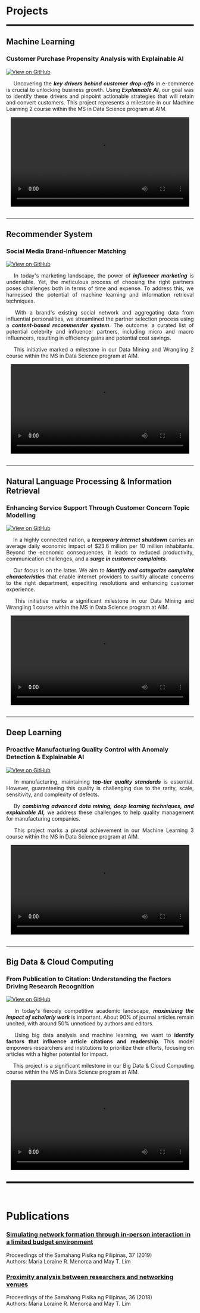 # Projects

<hr style="border: 2px solid">

## Machine Learning 


### Customer Purchase Propensity Analysis with Explainable AI

[![View on GitHub](https://img.shields.io/badge/GitHub-View_on_GitHub-blue?logo=GitHub)](https://github.com/lorainemnrc/predict-purchase-propensity)

<p align="justify"> &emsp;
Uncovering the <strong><em>key drivers behind customer drop-offs</em></strong> in e-commerce is crucial to unlocking business growth. Using <strong><em>Explainable AI</em></strong>, our goal was to identify these drivers and pinpoint actionable strategies that will retain and convert customers. This project represents a milestone in our Machine Learning 2 course within the MS in Data Science program at AIM.
</p>

<div style="text-align: center;">
  <video autoplay controls width="480">
    <source src="images/poster_purchase_propensity.mp4" type="video/mp4">
    Your browser does not support the video tag.
  </video>
</div>

<br>

***
## Recommender System


### Social Media Brand-Influencer Matching
[![View on GitHub](https://img.shields.io/badge/GitHub-View_on_GitHub-blue?logo=GitHub)](https://github.com/lorainemnrc/recsys-socmed-marketing)

<p align="justify"> &emsp;
  In today's marketing landscape, the power of <strong><em>influencer marketing</em></strong> is undeniable. Yet, the meticulous process of choosing the right partners poses challenges both in terms of time and expense. To address this, we harnessed the potential of machine learning and information retrieval techniques.
</p>
<p align="justify"> &emsp;
  With a brand's existing social network and aggregating data from influential personalities, we streamlined the partner selection process using a <strong><em>content-based recommender system</em></strong>. The outcome: a curated list of potential celebrity and influencer partners, including micro and macro influencers, resulting in efficiency gains and potential cost savings.
</p>
<p align="justify"> &emsp;
  This initiative marked a milestone in our Data Mining and Wrangling 2 course within the MS in Data Science program at AIM.
</p>

<div style="text-align: center;">
  <video autoplay controls width="480">
    <source src="images/poster_socmed_recsys.mp4" type="video/mp4">
    Your browser does not support the video tag.
  </video>
</div>

<br>

***
## Natural Language Processing & Information Retrieval


### Enhancing Service Support Through Customer Concern Topic Modelling

[![View on GitHub](https://img.shields.io/badge/GitHub-View_on_GitHub-blue?logo=GitHub)](https://github.com/lorainemnrc/nlp-topic-modeling-pldt)

<p align="justify"> &emsp;
  In a highly connected nation, a <strong><em>temporary Internet shutdown</em></strong> carries an average daily economic impact of $23.6 million per 10 million inhabitants. Beyond the economic consequences, it leads to reduced productivity, communication challenges, and a <strong><em>surge in customer complaints</em></strong>.
</p> 
<p align="justify"> &emsp;
  Our focus is on the latter. We aim to <strong><em>identify and categorize complaint characteristics</em></strong> that enable internet providers to swiftly allocate concerns to the right department, expediting resolutions and enhancing customer experience.
</p>
<p align="justify"> &emsp;
  This initiative marks a significant milestone in our Data Mining and Wrangling 1 course within the MS in Data Science program at AIM.
</p>

<div style="text-align: center;">
  <video autoplay controls width="480">
    <source src="images/poster_pldt_topicmodeling.mp4" type="video/mp4">
    Your browser does not support the video tag.
  </video>
</div>

<br>

***
## Deep Learning


### Proactive Manufacturing Quality Control with Anomaly Detection & Explainable AI
[![View on GitHub](https://img.shields.io/badge/GitHub-View_on_GitHub-blue?logo=GitHub)](https://github.com/lorainemnrc/deep-learning-cv-anomaly-detection)

<p align="justify"> &emsp;
  In manufacturing, maintaining <strong><em>top-tier quality standards</em></strong> is essential. However, guaranteeing this quality is challenging due to the rarity, scale, sensitivity, and complexity of defects.
</p>
<p align="justify"> &emsp;
  By <strong><em>combining advanced data mining, deep learning techniques, and explainable AI,</em></strong> we address these challenges to help quality management for manufacturing companies. 
</p> 
<p align="justify"> &emsp;
This project marks a pivotal achievement in our Machine Learning 3 course within the MS in Data Science program at AIM.
</p>

<div style="text-align: center;">
  <video autoplay controls width="480">
    <source src="images/poster_cv_anomaly_detection.mp4" type="video/mp4">
    Your browser does not support the video tag.
  </video>
</div>

<br>

***
## Big Data & Cloud Computing


### From Publication to Citation: Understanding the Factors Driving Research Recognition

[![View on GitHub](https://img.shields.io/badge/GitHub-View_on_GitHub-blue?logo=GitHub)](https://github.com/lorainemnrc/big-data-researcher-opportunity)

<p align="justify"> &emsp;
  In today's fiercely competitive academic landscape, <strong><em>maximizing the impact of scholarly work</em></strong> is important. About 90% of journal articles remain uncited, with around 50% unnoticed by authors and editors.
</p> 
<p align="justify"> &emsp;
  Using big data analysis and machine learning, we want to <strong><em></em>identify factors that influence article citations and readership</em></strong>. This model empowers researchers and institutions to prioritize their efforts, focusing on articles with a higher potential for impact.
</p>
<p align="justify"> &emsp;
  This project is a significant milestone in our Big Data & Cloud Computing course within the MS in Data Science program at AIM.
</p>

<div style="text-align: center;">
  <video autoplay controls width="480">
    <source src="images/poster_researcher_opportunity.mp4" type="video/mp4">
    Your browser does not support the video tag.
  </video>
</div>

<br>
<hr style="border: 2px solid">
<br>

# Publications

### [Simulating network formation through in-person interaction in a limited budget environment](https://proceedings.spp-online.org/article/view/SPP-2019-1F-04)

Proceedings of the Samahang Pisika ng Pilipinas, 37 (2019)<br>
Authors: Maria Loraine R. Menorca and May T. Lim
<br>
### [Proximity analysis between researchers and networking venues](https://proceedings.spp-online.org/article/view/SPP-2018-PC-31)

Proceedings of the Samahang Pisika ng Pilipinas, 36 (2018)<br>
Authors: Maria Loraine R. Menorca and May T. Lim
